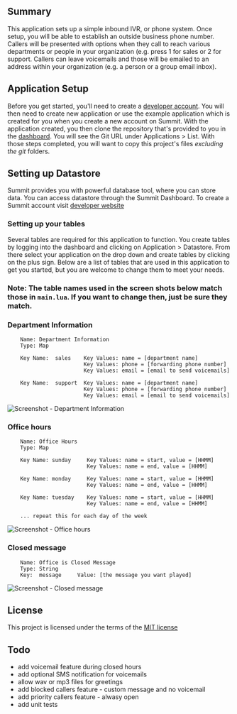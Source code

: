 ## Summary
This application sets up a simple inbound IVR, or phone system. Once setup, you will be able to establish an outside business phone number. Callers will be presented with options when they call to reach various departments or people in your organization (e.g. press 1 for sales or 2 for support. Callers can leave voicemails and those will be emailed to an address within your organization (e.g. a person or a group email inbox).

## Application Setup
Before you get started, you'll need to create a [developer account](http://developers.corvisa.com). You will then need to create new application or use the example application which is created for you when you create a new account on Summit. With the application created, you then clone the repository that's provided to you in the [dashboard](https://platform.corvisacloud.com). You will see the Git URL under Applications > List. With those steps completed, you will want to copy this project's files *excluding the git* folders.

## Setting up Datastore

Summit provides you with powerful database tool, where you can store data. You can access datastore through the Summit Dashboard. To create a Summit account visit [developer website](http://developers.corvisa.com)


### Setting up your tables
Several tables are required for this application to function. You create tables by logging into the dashboard and clicking on Application > Datastore. From there select your application on the drop down and create tables by clicking on the plus sign. Below are a list of tables that are used in this application to get you started, but you are welcome to change them to meet your needs.

### **Note:** The table names used in the screen shots below match those in `main.lua`. If you want to change then, just be sure they match. 
 
### Department Information

 		Name: Department Information
 		Type: Map

 		Key Name:  sales	Key Values: name = [department name]
 							Key Values: phone = [forwarding phone number]
 							Key Values: email = [email to send voicemails]

 		Key Name:  support	Key Values: name = [department name]
 							Key Values: phone = [forwarding phone number]
 							Key Values: email = [email to send voicemails]

![Screenshot - Department Information](https://cloud.githubusercontent.com/assets/2274907/7027352/9d94896c-dd14-11e4-8ce0-e0690cf8b908.png)

### Office hours
 		Name: Office Hours
 		Type: Map

 		Key Name: sunday     Key Values: name = start, value = [HHMM]
							 Key Values: name = end, value = [HHMM]
 		
 		Key Name: monday     Key Values: name = start, value = [HHMM]
							 Key Values: name = end, value = [HHMM]
 		
 		Key Name: tuesday    Key Values: name = start, value = [HHMM]
							 Key Values: name = end, value = [HHMM]
		
		... repeat this for each day of the week 

![Screenshot - Office hours](https://cloud.githubusercontent.com/assets/2274907/7027355/a673db3c-dd14-11e4-9f01-a2ce8baa04ec.png) 

### Closed message
 		Name: Office is Closed Message
 		Type: String
 		Key:  message     Value: [the message you want played]

![Screenshot - Closed message](https://cloud.githubusercontent.com/assets/2274907/7027364/ac3ea02e-dd14-11e4-9aa5-0aaa781c6a51.png)

## License
This project is licensed under the terms of the [MIT license](http://opensource.org/licenses/MIT)

## Todo
* add voicemail feature during closed hours
* add optional SMS notification for voicemails
* allow wav or mp3 files for greetings
* add blocked callers feature - custom message and no voicemail
* add priority callers feature - alwasy open
* add unit tests